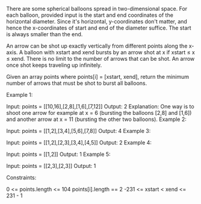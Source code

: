 There are some spherical balloons spread in two-dimensional space. For each balloon, provided input is the start and end coordinates of the horizontal diameter. Since it's horizontal, y-coordinates don't matter, and hence the x-coordinates of start and end of the diameter suffice. The start is always smaller than the end.

An arrow can be shot up exactly vertically from different points along the x-axis. A balloon with xstart and xend bursts by an arrow shot at x if xstart ≤ x ≤ xend. There is no limit to the number of arrows that can be shot. An arrow once shot keeps traveling up infinitely.

Given an array points where points[i] = [xstart, xend], return the minimum number of arrows that must be shot to burst all balloons.

 

Example 1:

Input: points = [[10,16],[2,8],[1,6],[7,12]]
Output: 2
Explanation: One way is to shoot one arrow for example at x = 6 (bursting the balloons [2,8] and [1,6]) and another arrow at x = 11 (bursting the other two balloons).
Example 2:

Input: points = [[1,2],[3,4],[5,6],[7,8]]
Output: 4
Example 3:

Input: points = [[1,2],[2,3],[3,4],[4,5]]
Output: 2
Example 4:

Input: points = [[1,2]]
Output: 1
Example 5:

Input: points = [[2,3],[2,3]]
Output: 1
 

Constraints:

0 <= points.length <= 104
points[i].length == 2
-231 <= xstart < xend <= 231 - 1
